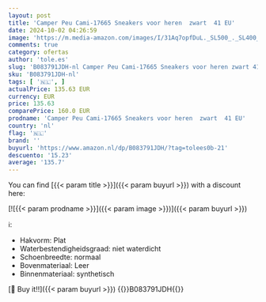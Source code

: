 ```yaml
---
layout: post
title: 'Camper Peu Cami-17665 Sneakers voor heren  zwart  41 EU'
date: 2024-10-02 04:26:59
image: 'https://m.media-amazon.com/images/I/31Aq7opfDuL._SL500_._SL400_.jpg'
comments: true
category: ofertas
author: 'tole.es'
slug: 'B083791JDH-nl Camper Peu Cami-17665 Sneakers voor heren zwart 41 EU'
sku: 'B083791JDH-nl'
tags: [ '🇳🇱', ]
actualPrice: 135.63 EUR
currency: EUR
price: 135.63
comparePrice: 160.0 EUR
prodname: 'Camper Peu Cami-17665 Sneakers voor heren  zwart  41 EU'
country: 'nl'
flag: '🇳🇱'
brand: ''
buyurl: 'https://www.amazon.nl/dp/B083791JDH/?tag=tolees0b-21'
descuento: '15.23'
average: '135.7'
---
```


You can find [{{< param title >}}]({{< param buyurl >}}) with a discount here:

[![{{< param prodname >}}]({{< param image >}})]({{< param buyurl >}})

ℹ️:

- Hakvorm: Plat
- Waterbestendigheidsgraad: niet waterdicht
- Schoenbreedte: normaal
- Bovenmateriaal: Leer
- Binnenmateriaal: synthetisch

[🛒 Buy it!!]({{< param buyurl >}})
{{<world>}}B083791JDH{{</world>}}
